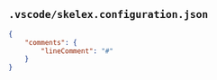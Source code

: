 ## `.vscode/skelex.configuration.json`

```json
{
    "comments": {
        "lineComment": "#"
    }
}
```
